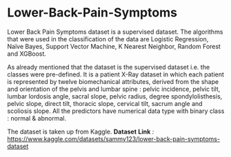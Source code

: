 # Lower-Back-Pain-Symptoms

Lower Back Pain Symptoms dataset is a supervised dataset. The algorithms that were used in the classification of the data are Logistic Regression, Naïve Bayes, Support Vector Machine, K Nearest Neighbor, Random Forest and XGBoost. 

As already mentioned that the dataset is the supervised dataset i.e. the classes were pre-defined. It is a patient X-Ray dataset in which each patient is represented by twelve biomechanical attributes, derived from the shape and orientation of the pelvis and lumbar spine : 
pelvic incidence, pelvic tilt, lumbar lordosis angle, sacral slope, pelvic radius, degree spondylolisthesis, pelvic slope, direct tilt, thoracic slope, cervical tilt, sacrum angle and scoliosis slope.
All the predictors have numerical data type with binary class : normal & abnormal.

The dataset is taken up from Kaggle. 
**Dataset** **Link** *:* https://www.kaggle.com/datasets/sammy123/lower-back-pain-symptoms-dataset
